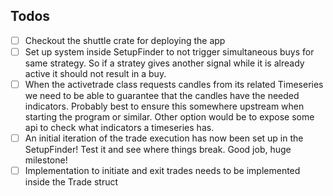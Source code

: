 ## Todos
- [ ] Checkout the shuttle crate for deploying the app
- [ ] Set up system inside SetupFinder to not trigger simultaneous buys for same strategy. So if a stratey gives another signal while it is already active it should not result in a buy. 
- [ ] When the activetrade class requests candles from its related Timeseries we need to be able to guarantee that the candles have the needed indicators. Probably best to ensure this somewhere upstream when starting the program or similar. Other option would be to expose some api to check what indicators a timeseries has. 
- [ ] An initial iteration of the trade execution has now been set up in the SetupFinder! Test it and see where things break. Good job, huge milestone!
- [ ] Implementation to initiate and exit trades needs to be implemented inside the Trade struct
